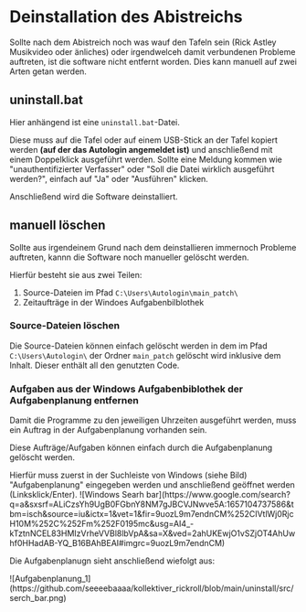 # Deinstallation des Abistreichs
<p>Sollte nach dem Abistreich noch was wauf den Tafeln sein (Rick Astley Musikvideo oder änliches) oder irgendwelceh damit verbundenen Probleme auftreten, ist die software nicht entfernt worden. Dies kann manuell auf zwei Arten getan werden.<p>

## uninstall.bat
<p>Hier anhängend ist eine <code>uninstall.bat</code>-Datei.</p>
<p>Diese muss auf die Tafel oder auf einem USB-Stick an der Tafel kopiert werden <b>(auf der das Autologin angemeldet ist)</b> und anschließend mit einem Doppelklick ausgeführt werden. Sollte eine Meldung kommen wie "unauthentifizierter Verfasser" oder "Soll die Datei wirklich ausgeführt werden?", einfach auf "Ja" oder "Ausführen" klicken.</p>
<p>Anschließend wird die Software deinstalliert.</P>

## manuell löschen
<p>Sollte aus irgendeinem Grund nach dem deinstallieren immernoch Probleme auftreten, kannn die Software noch manueller gelöscht werden.</p>
<p>Hierfür besteht sie aus zwei Teilen: <ol>
    <li>Source-Dateien im Pfad <code>C:\Users\Autologin\main_patch\</code></li>
    <li>Zeitaufträge in der Windoes Aufgabenbilblothek</li>
</ol></p>

### Source-Dateien löschen
<p>Die Source-Dateien können einfach gelöscht werden in dem im Pfad <code>C:\Users\Autologin\</code> der Ordner <code>main_patch</code> gelöscht wird inklusive dem Inhalt. Dieser enthält all den genutzten Code.</p>

### Aufgaben aus der Windows Aufgabenbiblothek der Aufgabenplanung entfernen
<p>Damit die Programme zu den jeweiligen Uhrzeiten ausgeführt werden, muss ein Auftrag in der Aufgabenplanung vorhanden sein.</p>
<p>Diese Aufträge/Aufgaben können einfach durch die Aufgabenplanung gelöscht werden.</p>
<p>Hierfür muss zuerst in der Suchleiste von Windows (siehe Bild) "Aufgabenplanung" eingegeben werden und anschließend geöffnet werden (Linksklick/Enter).
![Windows Searh bar](https://www.google.com/search?q=a&sxsrf=ALiCzsYh9UgB0FGbnY8NM7gJBCVJNwve5A:1657104737586&tbm=isch&source=iu&ictx=1&vet=1&fir=9uozL9m7endnCM%252CIVtlWj0RjcH10M%252C%252Fm%252F0195mc&usg=AI4_-kTztnNCEL83HMIzVrheVVBl8lbVpA&sa=X&ved=2ahUKEwjO1vSZjOT4AhUwhf0HHadAB-YQ_B16BAhBEAI#imgrc=9uozL9m7endnCM)</p>
<p>Die Aufgabenplanugn sieht anschließend wiefolgt aus:</p>
![Aufgabenplanung_1](https://github.com/seeeebaaaa/kollektiver_rickroll/blob/main/uninstall/src/serch_bar.png)